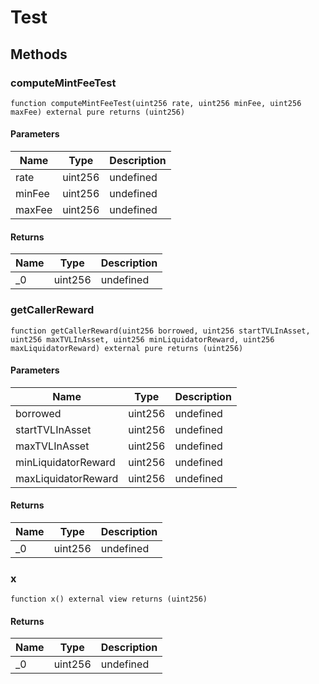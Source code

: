 # Test









## Methods

### computeMintFeeTest

```solidity
function computeMintFeeTest(uint256 rate, uint256 minFee, uint256 maxFee) external pure returns (uint256)
```





#### Parameters

| Name | Type | Description |
|---|---|---|
| rate | uint256 | undefined |
| minFee | uint256 | undefined |
| maxFee | uint256 | undefined |

#### Returns

| Name | Type | Description |
|---|---|---|
| _0 | uint256 | undefined |

### getCallerReward

```solidity
function getCallerReward(uint256 borrowed, uint256 startTVLInAsset, uint256 maxTVLInAsset, uint256 minLiquidatorReward, uint256 maxLiquidatorReward) external pure returns (uint256)
```





#### Parameters

| Name | Type | Description |
|---|---|---|
| borrowed | uint256 | undefined |
| startTVLInAsset | uint256 | undefined |
| maxTVLInAsset | uint256 | undefined |
| minLiquidatorReward | uint256 | undefined |
| maxLiquidatorReward | uint256 | undefined |

#### Returns

| Name | Type | Description |
|---|---|---|
| _0 | uint256 | undefined |

### x

```solidity
function x() external view returns (uint256)
```






#### Returns

| Name | Type | Description |
|---|---|---|
| _0 | uint256 | undefined |




